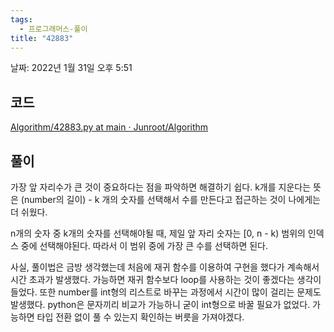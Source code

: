 ```yaml
---
tags:
  - 프로그래머스-풀이
title: "42883"
---
```


날짜: 2022년 1월 31일 오후 5:51

## 코드

[Algorithm/42883.py at main · Junroot/Algorithm](https://github.com/Junroot/Algorithm/blob/main/programmers/42883.py)

## 풀이

가장 앞 자리수가 큰 것이 중요하다는 점을 파악하면 해결하기 쉽다. k개를 지운다는 뜻은 (number의 길이) - k 개의 숫자를 선택해서 수를 만든다고 접근하는 것이 나에게는 더 쉬웠다.

n개의 숫자 중 k개의 숫자를 선택해야될 때, 제일 앞 자리 숫자는 [0, n - k) 범위의 인덱스 중에 선택해야된다. 따라서 이 범위 중에 가장 큰 수를 선택하면 된다. 

사실, 풀이법은 금방 생각했는데 처음에 재귀 함수를 이용하여 구현을 했다가 계속해서 시간 초과가 발생했다. 가능하면 재귀 함수보다 loop를 사용하는 것이 좋겠다는 생각이 들었다. 또한 number를 int형의 리스트로 바꾸는 과정에서 시간이 많이 걸리는 문제도 발생했다. python은 문자끼리 비교가 가능하니 굳이 int형으로 바꿀 필요가 없었다. 가능하면 타입 전환 없이 풀 수 있는지 확인하는 버릇을 가져야겠다.
